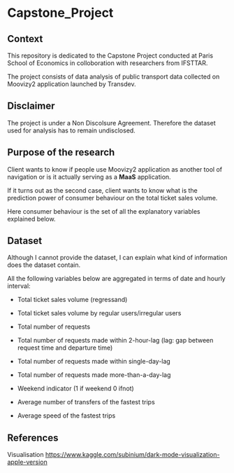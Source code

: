 # Capstone_Project


## Context
This repository is dedicated to the Capstone Project conducted at Paris School of Economics in colloboration with researchers from IFSTTAR.

The project consists of data analysis of public transport data collected on Moovizy2 application launched by Transdev.

## Disclaimer
The project is under a Non Discolsure Agreement. Therefore the dataset used for analysis has to remain undisclosed.

## Purpose of the research

Client wants to know if people use Moovizy2 application as another tool of navigation or is it actually serving as a **MaaS** application.

If it turns out as the second case, client wants to know what is the prediction power of consumer behaviour on the total ticket sales volume.

Here consumer behaviour is the set of all the explanatory variables explained below.

## Dataset

Although I cannot provide the dataset, I can explain what kind of information does the dataset contain.

All the following variables below are aggregated in terms of date and hourly interval:

- Total ticket sales volume (regressand)

- Total ticket sales volume by regular users/irregular users
- Total number of requests
- Total number of requests made within 2-hour-lag (lag: gap between request time and departure time)
- Total number of requests made within single-day-lag
- Total number of requests made more-than-a-day-lag
- Weekend indicator (1 if weekend 0 ifnot)
- Average number of transfers of the fastest trips
- Average speed of the fastest trips

## References

Visualisation
https://www.kaggle.com/subinium/dark-mode-visualization-apple-version

